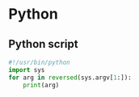 # Python




## Python script

```python
#!/usr/bin/python
import sys
for arg in reversed(sys.argv[1:]):
    print(arg)
```



